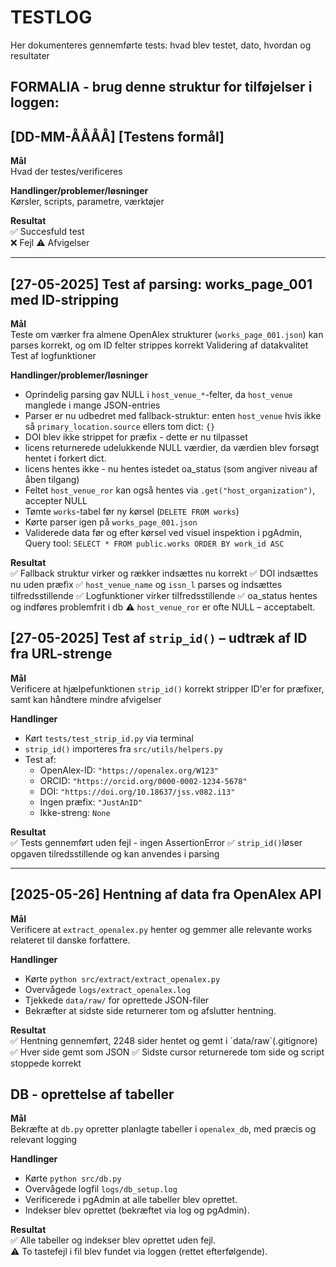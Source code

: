 # TESTLOG

Her dokumenteres gennemførte tests: hvad blev testet, dato, hvordan og resultater

## FORMALIA - brug denne struktur for tilføjelser i loggen:

## [DD-MM-ÅÅÅÅ] [Testens formål]

**Mål**  
Hvad der testes/verificeres

**Handlinger/problemer/løsninger**  
Kørsler, scripts, parametre, værktøjer

**Resultat**  
✅ Succesfuld test  
❌ Fejl
⚠️ Afvigelser

___

## [27-05-2025] Test af parsing: works_page_001 med ID-stripping

**Mål**  
Teste om værker fra almene OpenAlex strukturer (`works_page_001.json`) kan parses korrekt,  og om ID felter strippes korrekt
Validering af datakvalitet
Test af logfunktioner

**Handlinger/problemer/løsninger**  
- Oprindelig parsing gav NULL i `host_venue_*`-felter, da `host_venue` manglede i mange JSON-entries
- Parser er nu udbedret med fallback-struktur:
  enten `host_venue` hvis ikke så `primary_location.source` ellers tom dict: `{}`
- DOI blev ikke strippet for præfix - dette er nu tilpasset
- licens returnerede udelukkende NULL værdier, da værdien blev forsøgt hentet i forkert dict. 
- licens hentes ikke - nu hentes istedet oa_status (som angiver niveau af åben tilgang)
- Feltet `host_venue_ror` kan også hentes via `.get("host_organization")`, accepter NULL
- Tømte `works`-tabel før ny kørsel (`DELETE FROM works`)
- Kørte parser igen på `works_page_001.json`
- Validerede data før og efter kørsel ved visuel inspektion i pgAdmin, Query tool: `SELECT * FROM public.works
ORDER BY work_id ASC`

**Resultat**  
✅ Fallback struktur virker og rækker indsættes nu korrekt
✅ DOI indsættes nu uden præfix
✅ `host_venue_name` og `issn_l` parses og indsættes tilfredsstillende
✅ Logfunktioner virker tilfredsstillende
✅ oa_status hentes og indføres problemfrit i db
⚠️ `host_venue_ror` er ofte NULL – acceptabelt. 



## [27-05-2025] Test af `strip_id()` – udtræk af ID fra URL-strenge

**Mål**  
Verificere at hjælpefunktionen `strip_id()` korrekt stripper ID'er for præfixer, samt kan håndtere mindre afvigelser

**Handlinger**  
- Kørt `tests/test_strip_id.py` via terminal
- `strip_id()` importeres fra `src/utils/helpers.py`
- Test af:
  - OpenAlex-ID: `"https://openalex.org/W123"`
  - ORCID: `"https://orcid.org/0000-0002-1234-5678"`
  - DOI: `"https://doi.org/10.18637/jss.v082.i13"`
  - Ingen præfix: `"JustAnID"`
  - Ikke-streng: `None`

**Resultat**  
✅ Tests gennemført uden fejl - ingen AssertionError
✅ `strip_id()`løser opgaven tilredsstillende og kan anvendes i parsing

---

## [2025-05-26] Hentning af data fra OpenAlex API

**Mål**  
Verificere at `extract_openalex.py` henter og gemmer alle relevante works relateret til danske forfattere.

**Handlinger**
- Kørte `python src/extract/extract_openalex.py`
- Overvågede `logs/extract_openalex.log`
- Tjekkede `data/raw/` for oprettede JSON-filer
- Bekræfter at sidste side returnerer tom og afslutter hentning.

**Resultat**  
✅ Hentning gennemført, 2248 sider hentet og gemt i ´data/raw`(.gitignore)
✅ Hver side gemt som JSON
✅ Sidste cursor returnerede tom side og script stoppede korrekt


## DB - oprettelse af tabeller

**Mål**  
Bekræfte at `db.py` opretter planlagte tabeller i `openalex_db`, med præcis og relevant logging

**Handlinger**
- Kørte `python src/db.py`
- Overvågede logfil `logs/db_setup.log`
- Verificerede i pgAdmin at alle tabeller blev oprettet.
- Indekser blev oprettet (bekræftet via log og pgAdmin).

**Resultat**  
✅ Alle tabeller og indekser blev oprettet uden fejl.  
⚠️ To tastefejl i fil blev fundet via loggen (rettet efterfølgende).







